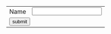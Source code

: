 
<html>
<head>
<title>

</title>
</head>
<body>
<form>
<table>
<tr>
<td>Name</td>
<td><input type="text" name="text1" value=""></td></tr>
<tr>
<td colspan="2" alilgn="center"><input type="submit" name="submit" value="submit"></td></tr>
</table>
</form>
</body>
</html>


